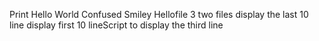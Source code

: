 Print Hello World
Confused Smiley
Hellofile
3 two files
display the last 10 line
display first 10 lineScript to display the third line
